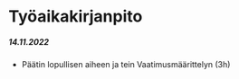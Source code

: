 # Työaikakirjanpito

##### 14.11.2022
  - Päätin lopullisen aiheen ja tein Vaatimusmäärittelyn (3h)
